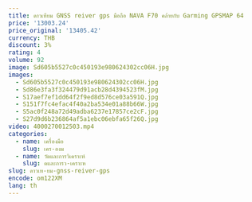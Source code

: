 ```yaml
---
title: ดาวเทียม GNSS reiver gps มือถือ NAVA F70 คล้ายกับ Garming GPSMAP 64
price: '13003.24'
price_original: '13405.42'
currency: THB
discount: 3%
rating: 4
volume: 92
image: Sd605b5527c0c450193e980624302cc06H.jpg
images:
  - Sd605b5527c0c450193e980624302cc06H.jpg
  - Sd86e3fa3f324479d91acb28d4394523fM.jpg
  - S17aef7ef1dd64f2f9ed8d576ce03a591Q.jpg
  - S151f7fc4efac4f40a2ba534e01a88b66W.jpg
  - S5ac0f248a72d49adba6237e17857ce2cF.jpg
  - S27d9d6b236864af5a1ebc06ebfa65f26Q.jpg
video: 4000270012503.mp4
categories:
  - name: เครื่องมือ
    slug: เคร-องม
  - name: วัดและการวิเคราะห์
    slug: ดและการว-เคราะห
slug: ดาวเท-ยม-gnss-reiver-gps
encode: om122XM
lang: th
---
```

  